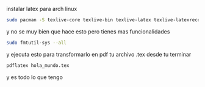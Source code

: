 instalar latex para arch linux

```bash
sudo pacman -S texlive-core texlive-bin texlive-latex texlive-latexrecommended texlive-latexextra
```

y no se muy bien que hace esto pero tienes mas funcionalidades

```bash
sudo fmtutil-sys --all
```

y ejecuta esto para transformarlo en pdf tu archivo .tex desde tu terminar

```bash
pdflatex hola_mundo.tex
```

y es todo lo que tengo
